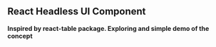 ## React Headless UI Component

__Inspired by react-table package. Exploring and simple demo of the concept__